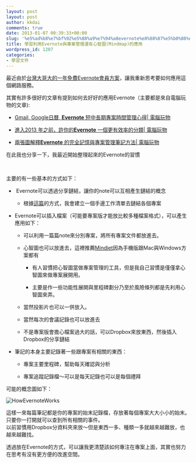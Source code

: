 ```yaml
---
layout: post
layout: post
author: kkdai
comments: true
date: 2013-01-07 00:39:33+00:00
slug: '%e5%ad%b8%e7%bf%92%e5%88%a9%e7%94%a8evernote%e8%88%87%e5%b0%88%e6%a1%88%e7%ae%a1%e7%90%86%e9%82%84%e6%9c%89%e5%bf%83%e6%99%ba%e5%9c%96mindmap%e7%9a%84%e6%87%89%e7%94%a8'
title: 學習利用Evernote與專案管理還有心智圖(Mindmap)的應用
wordpress_id: 1207
categories:
- 學習文件
---
```


最近由於[台灣大哥大的一年免費Evernote會員方案](http://www.techbang.com/posts/10565-evernote-in-alliance-with-bent-mobile-users-can-also-enjoy-the-one-year-free-note-professional-edition)，讓我重新思考要如何應用這個網路服務。




其實有許多很好的文章有提到如何去好好的應用Evernote（主要都是來自電腦玩物的文章):






  * [Gmail, Google日曆, **Evernote** 短中長期專案時間管理心得| 電腦玩物](http://playpcesor.blogspot.com/2013/01/evernote-gmail-google.html)


  * [進入2013 年之前，許你的**Evernote** 一個更有效率的分類| 電腦玩物](http://playpcesor.blogspot.com/2012/12/2013-evernote.html)


  * [兩張圖解釋**Evernote** 的完全記憶與專案管理筆記方法| 電腦玩物](http://playpcesor.blogspot.com/2012/07/evernote_22.html)




在此我也分享一下，我最近開始整理起來的Evernote的習慣




 




主要的有一些基本的方式如下：






  *  Evernote可以透過分享鏈結，讓你的note可以互相產生鏈結的概念



    * 根據[這篇](http://playpcesor.blogspot.com/2012/07/evernote_22.html)的方式，我會建立一個手邊工作清單去鏈結各個專案



  * Evernote可以插入檔案（可能要專案版才能放比較多種檔案格式），可以產生應用如下：



    * 可以利用一篇篇note來分別專案，將所有專案文件都放進去。


    * 心智圖也可以放進去，這裡推薦[Mindjet](http://www.mindjet.com/)因為手機版跟Mac與Windows方案都有



      * 有人習慣把心智圖當做專案管理的工具，但是我自己習慣是僅僅拿心智圖來做專案展開用。


      * 主要是作一些功能性展開與里程碑劃分乃至於風險條列都是先利用心智圖來弄。



    * 當然投影片也可以一併放入。


    * 當然每次的會議記錄也可以放進去


    * 不是專案版會擔心檔案過大的話，可以Dropbox來放東西，然後插入Dropbox的分享鏈結



  * 筆記的本身主要記錄著一些跟專案有相關的東西：



    * 專案主要里程碑，幫助每天確認與分析


    * 專案追蹤記錄檔～可以是每天記錄也可以是每個禮拜





可能的概念圖如下：




![HowEvernoteWorks](http://farm9.staticflickr.com/8077/8355058169_0b8fa6aa95.jpg)




這樣一來每篇筆記都是你的專案的始末記錄檔，存放著每個專案大大小小的始末。只要你一打開就可以查到所有相關的事件。  
以前習慣用Dropbox分資料夾來放～但是東西一多、種類一多就越來越難放，也越來越難找。




透過放在Evernote的方式，可以讓我更清楚該如何專注在專案上面，其實也努力在思考有沒有更方便的改進空間。




 
